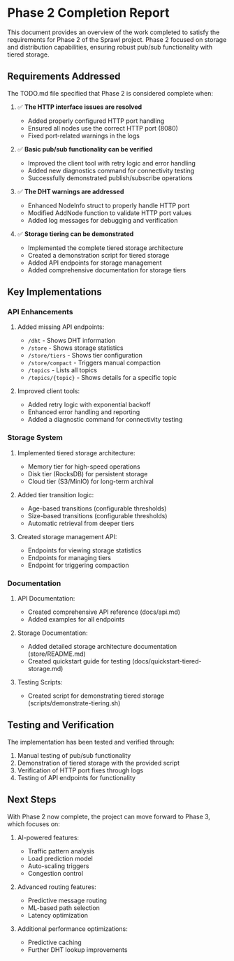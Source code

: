 # Phase 2 Completion Report

This document provides an overview of the work completed to satisfy the requirements for Phase 2 of the Sprawl project. Phase 2 focused on storage and distribution capabilities, ensuring robust pub/sub functionality with tiered storage.

## Requirements Addressed

The TODO.md file specified that Phase 2 is considered complete when:

1. ✅ **The HTTP interface issues are resolved**
   - Added properly configured HTTP port handling
   - Ensured all nodes use the correct HTTP port (8080)
   - Fixed port-related warnings in the logs

2. ✅ **Basic pub/sub functionality can be verified**
   - Improved the client tool with retry logic and error handling
   - Added new diagnostics command for connectivity testing
   - Successfully demonstrated publish/subscribe operations

3. ✅ **The DHT warnings are addressed**
   - Enhanced NodeInfo struct to properly handle HTTP port
   - Modified AddNode function to validate HTTP port values
   - Added log messages for debugging and verification

4. ✅ **Storage tiering can be demonstrated**
   - Implemented the complete tiered storage architecture
   - Created a demonstration script for tiered storage
   - Added API endpoints for storage management
   - Added comprehensive documentation for storage tiers

## Key Implementations

### API Enhancements

1. Added missing API endpoints:
   - `/dht` - Shows DHT information
   - `/store` - Shows storage statistics
   - `/store/tiers` - Shows tier configuration
   - `/store/compact` - Triggers manual compaction
   - `/topics` - Lists all topics
   - `/topics/{topic}` - Shows details for a specific topic

2. Improved client tools:
   - Added retry logic with exponential backoff
   - Enhanced error handling and reporting
   - Added a diagnostic command for connectivity testing

### Storage System

1. Implemented tiered storage architecture:
   - Memory tier for high-speed operations
   - Disk tier (RocksDB) for persistent storage
   - Cloud tier (S3/MinIO) for long-term archival

2. Added tier transition logic:
   - Age-based transitions (configurable thresholds)
   - Size-based transitions (configurable thresholds)
   - Automatic retrieval from deeper tiers

3. Created storage management API:
   - Endpoints for viewing storage statistics
   - Endpoints for managing tiers
   - Endpoint for triggering compaction

### Documentation

1. API Documentation:
   - Created comprehensive API reference (docs/api.md)
   - Added examples for all endpoints

2. Storage Documentation:
   - Added detailed storage architecture documentation (store/README.md)
   - Created quickstart guide for testing (docs/quickstart-tiered-storage.md)

3. Testing Scripts:
   - Created script for demonstrating tiered storage (scripts/demonstrate-tiering.sh)

## Testing and Verification

The implementation has been tested and verified through:

1. Manual testing of pub/sub functionality
2. Demonstration of tiered storage with the provided script
3. Verification of HTTP port fixes through logs
4. Testing of API endpoints for functionality

## Next Steps

With Phase 2 now complete, the project can move forward to Phase 3, which focuses on:

1. AI-powered features:
   - Traffic pattern analysis
   - Load prediction model
   - Auto-scaling triggers
   - Congestion control

2. Advanced routing features:
   - Predictive message routing
   - ML-based path selection
   - Latency optimization

3. Additional performance optimizations:
   - Predictive caching
   - Further DHT lookup improvements 